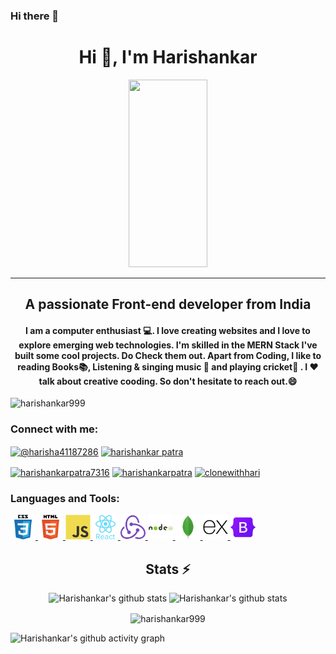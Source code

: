 ### Hi there 👋

<!--
**Harishankar999/Harishankar999** is a ✨ _special_ ✨ repository because its `README.md` (this file) appears on your GitHub profile.

Here are some ideas to get you started:

- 🔭 I’m currently working on ...
- 🌱 I’m currently learning ...
- 👯 I’m looking to collaborate on ...
- 🤔 I’m looking for help with ...
- 💬 Ask me about ...
- 📫 How to reach me: ...
- 😄 Pronouns: ...
- ⚡ Fun fact: ...
-->
<h1 align="center">Hi 👋, I'm Harishankar</h1>
<p align="center"><img height="300px" width="50%" src="https://cdn.dribbble.com/users/1292677/screenshots/6139167/media/fcf7fd0c619bb87706533079240915f3.gif"/></p>
<hr/>
<h2 align="center">A passionate Front-end developer from India</h2>
<h4 align="center">I am a computer enthusiast 💻. I love creating websites and I love to explore emerging web technologies. I'm skilled in the MERN Stack I've built some cool projects. Do Check them out. Apart from Coding, I like to reading Books📚, Listening & singing music 🎵 and playing cricket🏏 . I ❤️ talk about creative cooding. So don't hesitate to reach out.😄</h4>
<p align="left"> <img src="https://komarev.com/ghpvc/?username=harishankar999&label=Profile%20views&color=0e75b6&style=flat" alt="harishankar999" /> </p>


<h3 align="left">Connect with me:</h3>
<p align="left">
<a href="https://twitter.com/@harisha41187286" target="blank"><img align="center" src="https://raw.githubusercontent.com/rahuldkjain/github-profile-readme-generator/master/src/images/icons/Social/twitter.svg" alt="@harisha41187286" height="30" width="40" /></a>
<a href="https://www.linkedin.com/in/harishankar-patra-8a0322230/" target="blank"><img align="center" src="https://raw.githubusercontent.com/rahuldkjain/github-profile-readme-generator/master/src/images/icons/Social/linked-in-alt.svg" alt="harishankar patra" height="30" width="40" /></a>

<a href="https://instagram.com/harishankarpatra7316" target="blank"><img align="center" src="https://raw.githubusercontent.com/rahuldkjain/github-profile-readme-generator/master/src/images/icons/Social/instagram.svg" alt="harishankarpatra7316" height="30" width="40" /></a>
<a href="https://medium.com/harishankarpatra" target="blank"><img align="center" src="https://raw.githubusercontent.com/rahuldkjain/github-profile-readme-generator/master/src/images/icons/Social/medium.svg" alt="harishankarpatra" height="30" width="40" /></a>
<a href="https://www.youtube.com/c/clonewithhari" target="blank"><img align="center" src="https://raw.githubusercontent.com/rahuldkjain/github-profile-readme-generator/master/src/images/icons/Social/youtube.svg" alt="clonewithhari" height="30" width="40" /></a>

</p>

<h3 align="left">Languages and Tools:</h3>
<p align="left"> <a href="https://www.w3schools.com/css/" target="_blank" rel="noreferrer"> <img src="https://raw.githubusercontent.com/devicons/devicon/master/icons/css3/css3-original-wordmark.svg" alt="css3" width="40" height="40"/> </a> <a href="https://www.w3.org/html/" target="_blank" rel="noreferrer"> <img src="https://raw.githubusercontent.com/devicons/devicon/master/icons/html5/html5-original-wordmark.svg" alt="html5" width="40" height="40"/> </a> <a href="https://developer.mozilla.org/en-US/docs/Web/JavaScript" target="_blank" rel="noreferrer"> <img src="https://raw.githubusercontent.com/devicons/devicon/master/icons/javascript/javascript-original.svg" alt="javascript" width="40" height="40"/> </a>  <a href="https://reactjs.org/" target="_blank" rel="noreferrer"> <img src="https://raw.githubusercontent.com/devicons/devicon/master/icons/react/react-original-wordmark.svg" alt="react" width="40" height="40"/> </a><a href="https://www.redux.org/" target="_blank" rel="noreferrer"> <img src="https://raw.githubusercontent.com/devicons/devicon/master/icons/redux/redux-original.svg" alt="linux" width="40" height="40"/> </a><a href="https://nodejs.org" target="_blank" rel="noreferrer"> <img src="https://raw.githubusercontent.com/devicons/devicon/master/icons/nodejs/nodejs-original-wordmark.svg" alt="nodejs" width="40" height="40"/> </a><a href="https://www.mongodb.org/" target="_blank" rel="noreferrer"> <img src="https://raw.githubusercontent.com/devicons/devicon/master/icons/mongodb/mongodb-original.svg" alt="linux" width="40" height="40"/> </a><a href="https://www.express.org/" target="_blank" rel="noreferrer"> <img src="https://raw.githubusercontent.com/devicons/devicon/master/icons/express/express-original.svg" alt="linux" width="40" height="40"/> </a>
  <a href="https://www.chakra.org/" target="_blank" rel="noreferrer"> <img src="https://raw.githubusercontent.com/devicons/devicon/master/icons/bootstrap/bootstrap-original.svg" alt="linux" width="40" height="40"/> </a>
</p>


<h2 align="center"> Stats ⚡</h2>

<p height="30px"></p>
<p align="center" >
 <img width="400" height="auto" alt="Harishankar's github stats" src="https://github-readme-stats.vercel.app/api?username=Harishankar999&amp;show_icons=true&amp;theme=algolia&amp;count_private=true" style="max-width: 100%;">

<img width="400" height="auto" alt="Harishankar's github stats" src="https://github-readme-streak-stats.herokuapp.com/?user=harishankar999&amp;show_icons=true&amp;theme=algolia&amp;count_private=true" style="max-width: 100%;">
</p>


<p align="center">
  <img align="center" src="https://github-readme-stats.vercel.app/api/top-langs?username=harishankar999&amp;theme=algolia&show_icons=true&locale=en&layout=compact" alt="harishankar999" /></p>


<p><img alt="Harishankar's github activity graph" src="https://activity-graph.herokuapp.com/graph?username=Harishankar999&amp;theme=react-dark" style="max-width: 100%;"></p>
